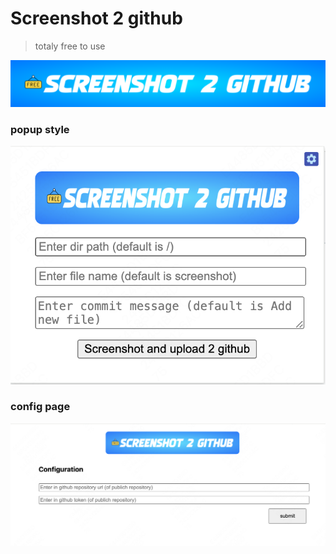 # Screenshot 2 github

> totaly free to use

![logo](logo.png)

### popup style
![alt text](popup.png)

### config page
![alt text](config_page.png)